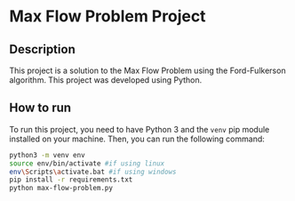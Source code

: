# Max Flow Problem Project

## Description

This project is a solution to the Max Flow Problem using the Ford-Fulkerson algorithm. This project was developed using Python.

## How to run

To run this project, you need to have Python 3 and the `venv` pip module installed on your machine. Then, you can run the following command:

```bash
python3 -m venv env
source env/bin/activate #if using linux
env\Scripts\activate.bat #if using windows
pip install -r requirements.txt
python max-flow-problem.py
```